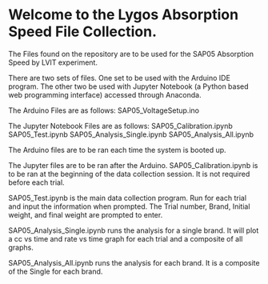 # Welcome to the Lygos Absorption Speed File Collection.

The Files found on the repository are to be used for the SAP05 Absorption Speed by LVIT experiment.

There are two sets of files. One set to be used with the Arduino IDE program. The other two be used with
Jupyter Notebook (a Python based web programming interface) accessed through Anaconda. 

The Arduino Files are as follows:
  SAP05_VoltageSetup.ino

The Jupyter Notebook Files are as follows:
  SAP05_Calibration.ipynb
  SAP05_Test.ipynb
  SAP05_Analysis_Single.ipynb
  SAP05_Analysis_All.ipynb



The Arduino files are to be ran each time the system is booted up.

The Jupyter files are to be ran after the Arduino. 
  SAP05_Calibration.ipynb is to be ran at the beginning of the data collection session. It is not required before 
  each trial.

  SAP05_Test.ipynb is the main data collection program. Run for each trial and input the information when prompted. 
  The Trial number, Brand, Initial weight, and final weight are prompted to enter.

  SAP05_Analysis_Single.ipynb runs the analysis for a single brand. It will plot a cc vs time and rate vs time graph
  for each trial and a composite of all graphs. 

  SAP05_Analysis_All.ipynb runs the analysis for each brand. It is a composite of the Single for each brand.

